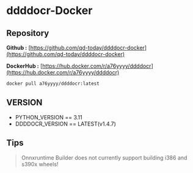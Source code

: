 # **ddddocr-Docker**

## **Repository**

**Github :** [https://github.com/qd-today/ddddocr-docker](https://github.com/qd-today/ddddocr-docker)

**DockerHub :** [https://hub.docker.com/r/a76yyyy/ddddocr](https://hub.docker.com/r/a76yyyy/ddddocr)

```bash
docker pull a76yyyy/ddddocr:latest
```

## **VERSION**

- PYTHON_VERSION == 3.11
- DDDDOCR_VERSION == LATEST(v1.4.7)

## **Tips**

> Onnxruntime Builder does not currently support building i386 and s390x wheels!

